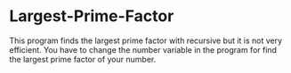 # Largest-Prime-Factor
This program finds the largest prime factor with recursive but it is not very efficient.
You have to change the number variable in the program for find the largest prime factor of your number.
